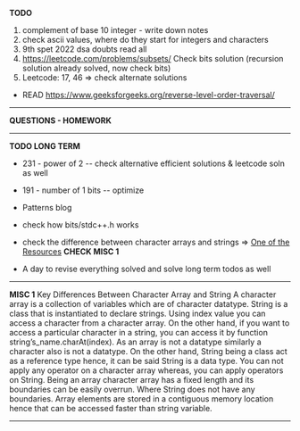 **TODO**

1. complement of base 10 integer - write down notes
2. check ascii values, where do they start for integers and characters
3. 9th spet 2022 dsa doubts read all
4. https://leetcode.com/problems/subsets/ Check bits solution (recursion solution already solved, now check bits)
5. Leetcode: 17, 46 => check alternate solutions

- READ https://www.geeksforgeeks.org/reverse-level-order-traversal/

---

**QUESTIONS - HOMEWORK**

---

**TODO LONG TERM**

- 231 - power of 2 -- check alternative efficient solutions & leetcode soln as well
- 191 - number of 1 bits -- optimize
- Patterns blog
- check how bits/stdc++.h works

- check the difference between character arrays and strings => [One of the Resources](https://stackoverflow.com/questions/40716515/do-stdstrings-end-in-0-when-initialized-with-a-string-literal) **CHECK MISC 1**
- A day to revise everything solved and solve long term todos as well

---

**MISC 1**
Key Differences Between Character Array and String
A character array is a collection of variables which are of character datatype. String is a class that is instantiated to declare strings.
Using index value you can access a character from a character array. On the other hand, if you want to access a particular character in a string, you can access it by function string’s_name.charAt(index).
As an array is not a datatype similarly a character also is not a datatype. On the other hand, String being a class act as a reference type hence, it can be said String is a data type.
You can not apply any operator on a character array whereas, you can apply operators on String.
Being an array character array has a fixed length and its boundaries can be easily overrun. Where String does not have any boundaries.
Array elements are stored in a contiguous memory location hence that can be accessed faster than string variable.

---
